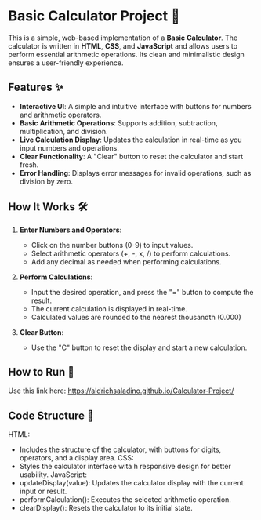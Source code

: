 # Basic Calculator Project 🧮

This is a simple, web-based implementation of a **Basic Calculator**. The calculator is written in **HTML**, **CSS**, and **JavaScript** and allows users to perform essential arithmetic operations. Its clean and minimalistic design ensures a user-friendly experience.

## Features ✨
- **Interactive UI**: A simple and intuitive interface with buttons for numbers and arithmetic operators.
- **Basic Arithmetic Operations**: Supports addition, subtraction, multiplication, and division.
- **Live Calculation Display**: Updates the calculation in real-time as you input numbers and operations.
- **Clear Functionality**: A "Clear" button to reset the calculator and start fresh.
- **Error Handling**: Displays error messages for invalid operations, such as division by zero.

## How It Works 🛠️
1. **Enter Numbers and Operators**:  
   - Click on the number buttons (0-9) to input values.
   - Select arithmetic operators (+, -, x, /) to perform calculations.
   - Add any decimal as needed when performing calculations. <!-- This is an additional functionality I need to figure out-->

2. **Perform Calculations**:  
   - Input the desired operation, and press the "=" button to compute the result.
   - The current calculation is displayed in real-time.
   - Calculated values are rounded to the nearest thousandth (0.000)

3. **Clear Button**:  
   - Use the "C" button to reset the display and start a new calculation.

## How to Run 🚀
Use this link here: https://aldrichsaladino.github.io/Calculator-Project/

## Code Structure 📂
HTML:
- Includes the structure of the calculator, with buttons for digits, operators, and a display area.
CSS:
- Styles the calculator interface wita h responsive design for better usability.
JavaScript:
- updateDisplay(value): Updates the calculator display with the current input or result.
- performCalculation(): Executes the selected arithmetic operation.
- clearDisplay(): Resets the calculator to its initial state.
